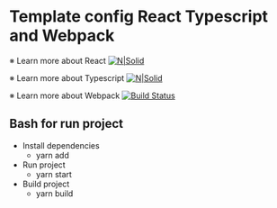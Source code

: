 # Template config React Typescript and Webpack

※ Learn more about React
[![N|Solid](https://reactjs.org/logo-og.png)](https://reactjs.org/)

※ Learn more about Typescript
[![N|Solid](https://upload.wikimedia.org/wikipedia/commons/thumb/4/4c/Typescript_logo_2020.svg/1200px-Typescript_logo_2020.svg.png)](https://www.typescriptlang.org/docs/handbook/intro.html)

※ Learn more about Webpack
[![Build Status](https://media.vlpt.us/images/suyeonme/post/252fd5ac-36fb-4e14-a436-25ec2914f3ac/header.jpeg)](https://webpack.js.org/)

## Bash for run project

- Install dependencies
    - yarn add
- Run project
    - yarn start
- Build project
    - yarn build